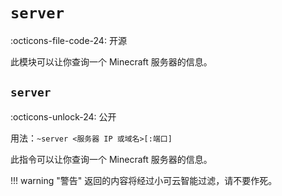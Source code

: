 # `server`

:octicons-file-code-24: 开源

此模块可以让你查询一个 Minecraft 服务器的信息。

## `server`
:octicons-unlock-24: 公开

用法：`~server <服务器 IP 或域名>[:端口]`

此指令可以让你查询一个 Minecraft 服务器的信息。

!!! warning "警告"
    返回的内容将经过小可云智能过滤，请不要作死。
